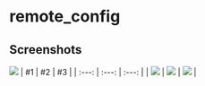 # remote_config


## Screenshots

![](https://github.com/TechMasterPro/Theme-Changer/blob/main/Screenshot_1712731809.png)
| #1 | #2    | #3    |
| :---:   | :---: | :---: |
| ![](https://github.com/TechMasterPro/Theme-Changer/blob/main/Screenshot_1712731809.png) | ![](https://github.com/TechMasterPro/Theme-Changer/blob/main/Screenshot_1712731809.png)   | ![](https://github.com/TechMasterPro/Theme-Changer/blob/main/Screenshot_1712731809.png)   |
